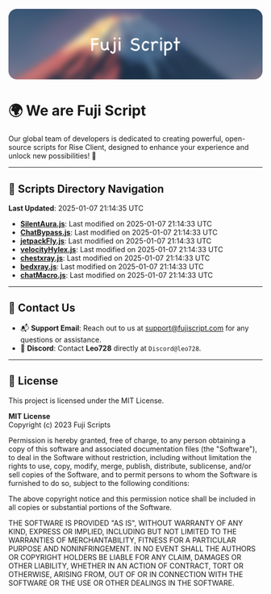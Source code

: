 ![Banner](.github/b.webp)

# 🌍 **We are Fuji Script**

Our global team of developers is dedicated to creating powerful, open-source scripts for Rise Client, designed to enhance your experience and unlock new possibilities! 🌟

---
<!-- SCRIPTS_NAVIGATION_START -->
## 📂 **Scripts Directory Navigation**

**Last Updated**: 2025-01-07 21:14:35 UTC

- **[SilentAura.js](scripts/SilentAura.js)**: Last modified on 2025-01-07 21:14:33 UTC
- **[ChatBypass.js](scripts/ChatBypass.js)**: Last modified on 2025-01-07 21:14:33 UTC
- **[jetpackFly.js](scripts/jetpackFly.js)**: Last modified on 2025-01-07 21:14:33 UTC
- **[velocityHylex.js](scripts/velocityHylex.js)**: Last modified on 2025-01-07 21:14:33 UTC
- **[chestxray.js](scripts/chestxray.js)**: Last modified on 2025-01-07 21:14:33 UTC
- **[bedxray.js](scripts/bedxray.js)**: Last modified on 2025-01-07 21:14:33 UTC
- **[chatMacro.js](scripts/chatMacro.js)**: Last modified on 2025-01-07 21:14:33 UTC

<!-- SCRIPTS_NAVIGATION_END -->

---

## 💬 **Contact Us**  
- 📬 **Support Email**: Reach out to us at [support@fujiscript.com](mailto:support@fujiscript.com) for any questions or assistance.  
- 💬 **Discord**: Contact **Leo728** directly at `Discord@leo728`.

---

## 📜 **License**

This project is licensed under the MIT License.  

**MIT License**  
Copyright (c) 2023 Fuji Scripts  

Permission is hereby granted, free of charge, to any person obtaining a copy of this software and associated documentation files (the "Software"), to deal in the Software without restriction, including without limitation the rights to use, copy, modify, merge, publish, distribute, sublicense, and/or sell copies of the Software, and to permit persons to whom the Software is furnished to do so, subject to the following conditions:  

The above copyright notice and this permission notice shall be included in all copies or substantial portions of the Software.  

THE SOFTWARE IS PROVIDED "AS IS", WITHOUT WARRANTY OF ANY KIND, EXPRESS OR IMPLIED, INCLUDING BUT NOT LIMITED TO THE WARRANTIES OF MERCHANTABILITY, FITNESS FOR A PARTICULAR PURPOSE AND NONINFRINGEMENT. IN NO EVENT SHALL THE AUTHORS OR COPYRIGHT HOLDERS BE LIABLE FOR ANY CLAIM, DAMAGES OR OTHER LIABILITY, WHETHER IN AN ACTION OF CONTRACT, TORT OR OTHERWISE, ARISING FROM, OUT OF OR IN CONNECTION WITH THE SOFTWARE OR THE USE OR OTHER DEALINGS IN THE SOFTWARE.  
